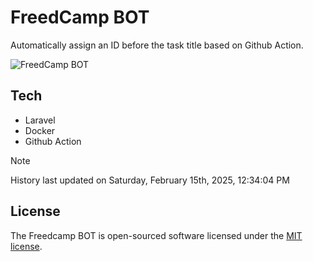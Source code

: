 # FreedCamp BOT

Automatically assign an ID before the task title based on Github Action.

![FreedCamp BOT](https://repository-images.githubusercontent.com/737932867/7d34798b-2680-471c-b089-a78a718d3d6a)

## Tech

- Laravel
- Docker
- Github Action

> [!NOTE]  
> History last updated on Saturday, February 15th, 2025, 12:34:04 PM

## License

The Freedcamp BOT is open-sourced software licensed under the [MIT license](https://opensource.org/licenses/MIT).
